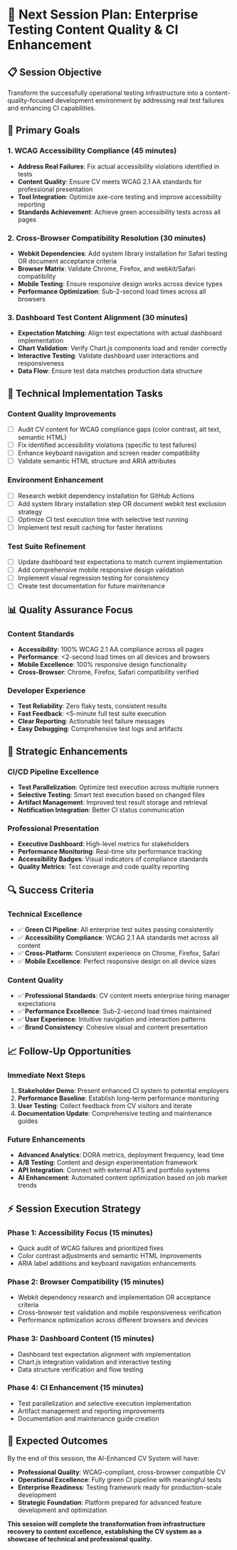 # 🎯 Next Session Plan: Enterprise Testing Content Quality & CI Enhancement

## 📋 **Session Objective**
Transform the successfully operational testing infrastructure into a content-quality-focused development environment by addressing real test failures and enhancing CI capabilities.

## 🚀 **Primary Goals**

### **1. WCAG Accessibility Compliance (45 minutes)**
- **Address Real Failures**: Fix actual accessibility violations identified in tests
- **Content Quality**: Ensure CV meets WCAG 2.1 AA standards for professional presentation
- **Tool Integration**: Optimize axe-core testing and improve accessibility reporting
- **Standards Achievement**: Achieve green accessibility tests across all pages

### **2. Cross-Browser Compatibility Resolution (30 minutes)**
- **Webkit Dependencies**: Add system library installation for Safari testing OR document acceptance criteria
- **Browser Matrix**: Validate Chrome, Firefox, and webkit/Safari compatibility
- **Mobile Testing**: Ensure responsive design works across device types
- **Performance Optimization**: Sub-2-second load times across all browsers

### **3. Dashboard Test Content Alignment (30 minutes)**
- **Expectation Matching**: Align test expectations with actual dashboard implementation
- **Chart Validation**: Verify Chart.js components load and render correctly
- **Interactive Testing**: Validate dashboard user interactions and responsiveness
- **Data Flow**: Ensure test data matches production data structure

## 🔧 **Technical Implementation Tasks**

### **Content Quality Improvements**
- [ ] Audit CV content for WCAG compliance gaps (color contrast, alt text, semantic HTML)
- [ ] Fix identified accessibility violations (specific to test failures)
- [ ] Enhance keyboard navigation and screen reader compatibility
- [ ] Validate semantic HTML structure and ARIA attributes

### **Environment Enhancement**
- [ ] Research webkit dependency installation for GitHub Actions
- [ ] Add system library installation step OR document webkit test exclusion strategy
- [ ] Optimize CI test execution time with selective test running
- [ ] Implement test result caching for faster iterations

### **Test Suite Refinement**
- [ ] Update dashboard test expectations to match current implementation
- [ ] Add comprehensive mobile responsive design validation
- [ ] Implement visual regression testing for consistency
- [ ] Create test documentation for future maintenance

## 📊 **Quality Assurance Focus**

### **Content Standards**
- **Accessibility**: 100% WCAG 2.1 AA compliance across all pages
- **Performance**: <2-second load times on all devices and browsers
- **Mobile Excellence**: 100% responsive design functionality
- **Cross-Browser**: Chrome, Firefox, Safari compatibility verified

### **Developer Experience**
- **Test Reliability**: Zero flaky tests, consistent results
- **Fast Feedback**: <5-minute full test suite execution
- **Clear Reporting**: Actionable test failure messages
- **Easy Debugging**: Comprehensive test logs and artifacts

## 🌟 **Strategic Enhancements**

### **CI/CD Pipeline Excellence**
- **Test Parallelization**: Optimize test execution across multiple runners
- **Selective Testing**: Smart test execution based on changed files
- **Artifact Management**: Improved test result storage and retrieval
- **Notification Integration**: Better CI status communication

### **Professional Presentation**
- **Executive Dashboard**: High-level metrics for stakeholders
- **Performance Monitoring**: Real-time site performance tracking
- **Accessibility Badges**: Visual indicators of compliance standards
- **Quality Metrics**: Test coverage and code quality reporting

## 🔍 **Success Criteria**

### **Technical Excellence**
- ✅ **Green CI Pipeline**: All enterprise test suites passing consistently
- ✅ **Accessibility Compliance**: WCAG 2.1 AA standards met across all content
- ✅ **Cross-Platform**: Consistent experience on Chrome, Firefox, Safari
- ✅ **Mobile Excellence**: Perfect responsive design on all device sizes

### **Content Quality**
- ✅ **Professional Standards**: CV content meets enterprise hiring manager expectations
- ✅ **Performance Excellence**: Sub-2-second load times maintained
- ✅ **User Experience**: Intuitive navigation and interaction patterns
- ✅ **Brand Consistency**: Cohesive visual and content presentation

## 📈 **Follow-Up Opportunities**

### **Immediate Next Steps**
1. **Stakeholder Demo**: Present enhanced CI system to potential employers
2. **Performance Baseline**: Establish long-term performance monitoring
3. **User Testing**: Collect feedback from CV visitors and iterate
4. **Documentation Update**: Comprehensive testing and maintenance guides

### **Future Enhancements**
- **Advanced Analytics**: DORA metrics, deployment frequency, lead time
- **A/B Testing**: Content and design experimentation framework
- **API Integration**: Connect with external ATS and portfolio systems
- **AI Enhancement**: Automated content optimization based on job market trends

## ⚡ **Session Execution Strategy**

### **Phase 1: Accessibility Focus (15 minutes)**
- Quick audit of WCAG failures and prioritized fixes
- Color contrast adjustments and semantic HTML improvements
- ARIA label additions and keyboard navigation enhancements

### **Phase 2: Browser Compatibility (15 minutes)**
- Webkit dependency research and implementation OR acceptance criteria
- Cross-browser test validation and mobile responsiveness verification
- Performance optimization across different browsers and devices

### **Phase 3: Dashboard Content (15 minutes)**
- Dashboard test expectation alignment with implementation
- Chart.js integration validation and interactive testing
- Data structure verification and flow testing

### **Phase 4: CI Enhancement (15 minutes)**
- Test parallelization and selective execution implementation
- Artifact management and reporting improvements
- Documentation and maintenance guide creation

## 🎯 **Expected Outcomes**

By the end of this session, the AI-Enhanced CV System will have:
- **Professional Quality**: WCAG-compliant, cross-browser compatible CV
- **Operational Excellence**: Fully green CI pipeline with meaningful tests
- **Enterprise Readiness**: Testing framework ready for production-scale development
- **Strategic Foundation**: Platform prepared for advanced feature development and optimization

**This session will complete the transformation from infrastructure recovery to content excellence, establishing the CV system as a showcase of technical and professional quality.**